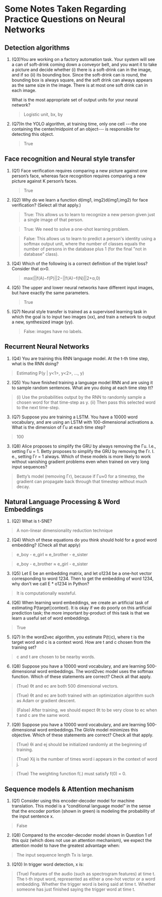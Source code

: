 # Some Notes Taken Regarding Practice Questions on Neural Networks
## Detection algorithms
1. (Q3)You are working on a factory automation task. Your system will see a can of soft-drink coming down a conveyor belt, and you want it to take a picture and decide whether (i) there is a soft-drink can in the image, and if so (ii) its bounding box. Since the soft-drink can is round, the bounding box is always square, and the soft drink can always appears as the same size in the image. There is at most one soft drink can in each image.

   What is the most appropriate set of output units for your neural network?
   
   > Logistic unit, bx, by

2. (Q7)In the YOLO algorithm, at training time, only one cell ---the one containing the center/midpoint of an object--- is responsible for detecting this object.
   > True

## Face recognition and Neural style transfer
1. (Q1) Face verification requires comparing a new picture against one person’s face, whereas face recognition requires comparing a new picture against K person’s faces.
   > True
2. (Q2) Why do we learn a function d(img1, img2)d(img1,img2) for face verification? (Select all that apply.)
   > True: This allows us to learn to recognize a new person given just a single image of that person.
   
   > True: We need to solve a one-shot learning problem.
   
   > False: This allows us to learn to predict a person's identity using a softmax output unit, where the number of classes equals the number of persons in the database plus 1 (for the final "not in database" class).
3. (Q4) Which of the following is a correct definition of the triplet loss? Consider that α>0.
   > max(||f(A)−f(P)||2−||f(A)−f(N)||2+α,0)
4. (Q5) The upper and lower neural networks have different input images, but have exactly the same parameters.
   > True
5. (Q7) Neural style transfer is trained as a supervised learning task in which the goal is to input two images (xx), and train a network to output a new, synthesized image (yy).
   > False: images have no labels.

## Recurrent Neural Networks
1. (Q4) You are training this RNN language model. At the t-th time step, what is the RNN doing?
> Estimating P(y<t> | y<1>, y<2>, …, y<t-1>)
2. (Q5) You have finished training a language model RNN and are using it to sample random sentences. What are you doing at each time step tt?
> (i) Use the probabilities output by the RNN to randomly sample a chosen word for that time-step as y<t>. (ii) Then pass this selected word to the next time-step.
3. (Q7) Suppose you are training a LSTM. You have a 10000 word vocabulary, and are using an LSTM with 100-dimensional activations a<t>. What is the dimension of Γu at each time step?
> 100
3. (Q8) Alice proposes to simplify the GRU by always removing the Γu. I.e., setting Γu = 1. Betty proposes to simplify the GRU by removing the Γr. I. e., setting Γr = 1 always. Which of these models is more likely to work without vanishing gradient problems even when trained on very long input sequences?
> Betty’s model (removing Γr), because if Γu≈0 for a timestep, the gradient can propagate back through that timestep without much decay.

## Natural Language Processing & Word Embeddings
1. (Q2) What is t-SNE?
> A non-linear dimensionality reduction technique
2. (Q4) Which of these equations do you think should hold for a good word embedding? (Check all that apply)
> e_boy - e_girl ≈ e_brother - e_sister

> e_boy - e_brother ≈ e_girl - e_sister 
3. (Q5) Let E be an embedding matrix, and let o1234 be a one-hot vector corresponding to word 1234. Then to get the embedding of word 1234, why don’t we call E * o1234 in Python?
> It is computationally wasteful.
4. (Q6) When learning word embeddings, we create an artificial task of estimating P(target∣context). It is okay if we do poorly on this artificial prediction task; the more important by-product of this task is that we learn a useful set of word embeddings.
> True
5. (Q7) In the word2vec algorithm, you estimate P(t∣c), where t is the target word and c is a context word. How are t and c chosen from the training set?
> c and t are chosen to be nearby words.
6. (Q8) Suppose you have a 10000 word vocabulary, and are learning 500-dimensional word embeddings. The word2vec model uses the softmax function.
Which of these statements are correct? Check all that apply.
> (True) θt and ec are both 500 dimensional vectors.

> (True) θt and ec are both trained with an optimization algorithm such as Adam or gradient descent.

> (False) After training, we should expect θt to be very close to ec when t and c are the same word.
7. (Q9) Suppose you have a 10000 word vocabulary, and are learning 500-dimensional word embeddings.The GloVe model minimizes this objective.
Which of these statements are correct? Check all that apply.
> (True) θi and ej should be initialized randomly at the beginning of training.

> (True) Xij is the number of times word i appears in the context of word j.

> (True) The weighting function f(.) must satisfy f(0) = 0.

## Sequence models & Attention mechanism
1. (Q1) Consider using this encoder-decoder model for machine translation.
This model is a “conditional language model” in the sense that the encoder portion (shown in green) is modeling the probability of the input sentence x.
> False
2. (Q8) Compared to the encoder-decoder model shown in Question 1 of this quiz (which does not use an attention mechanism), we expect the attention model to have the greatest advantage when:
> The input sequence length Tx is large.
3. (Q10) In trigger word detection, x<t> is:
> (True) Features of the audio (such as spectrogram features) at time t.
> The t-th input word, represented as either a one-hot vector or a word embedding.
> Whether the trigger word is being said at time t.
> Whether someone has just finished saying the trigger word at time t.

